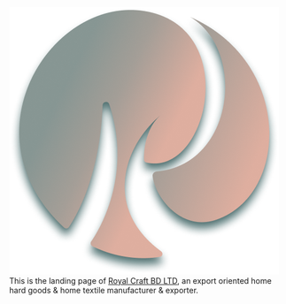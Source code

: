 

![rcbl](public/icon.png) 
This is the landing page of [Royal Craft BD LTD](https://www.royalcraftbd.com), an export oriented home hard goods & home textile manufacturer & exporter.